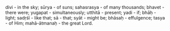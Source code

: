 divi - in the sky; sūrya - of suns; sahasrasya - of many thousands; bhavet - there were; yugapat - simultaneously; utthitā - present; yadi - if; bhāḥ - light; sadṛśī - like that; sā - that; syāt - might be; bhāsaḥ - effulgence; tasya - of Him; mahā-ātmanaḥ - the great Lord.